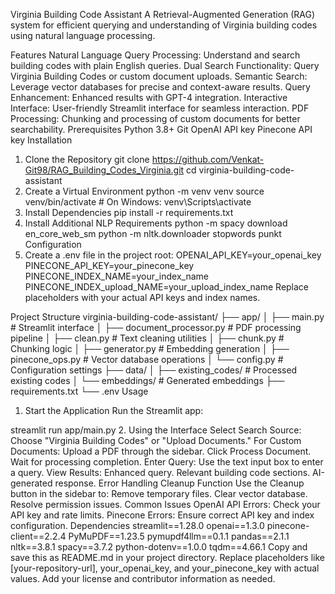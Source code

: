 Virginia Building Code Assistant
A Retrieval-Augmented Generation (RAG) system for efficient querying and understanding of Virginia building codes using natural language processing.

Features
Natural Language Query Processing: Understand and search building codes with plain English queries.
Dual Search Functionality: Query Virginia Building Codes or custom document uploads.
Semantic Search: Leverage vector databases for precise and context-aware results.
Query Enhancement: Enhanced results with GPT-4 integration.
Interactive Interface: User-friendly Streamlit interface for seamless interaction.
PDF Processing: Chunking and processing of custom documents for better searchability.
Prerequisites
Python 3.8+
Git
OpenAI API key
Pinecone API key
Installation
1. Clone the Repository
git clone https://github.com/Venkat-Git98/RAG_Building_Codes_Virginia.git
cd virginia-building-code-assistant
2. Create a Virtual Environment
python -m venv venv
source venv/bin/activate  # On Windows: venv\Scripts\activate
3. Install Dependencies
pip install -r requirements.txt
4. Install Additional NLP Requirements
python -m spacy download en_core_web_sm
python -m nltk.downloader stopwords punkt
Configuration
1. Create a .env file in the project root:
OPENAI_API_KEY=your_openai_key
PINECONE_API_KEY=your_pinecone_key
PINECONE_INDEX_NAME=your_index_name
PINECONE_INDEX_upload_NAME=your_upload_index_name
Replace placeholders with your actual API keys and index names.

Project Structure
virginia-building-code-assistant/
├── app/
│   ├── main.py              # Streamlit interface
│   ├── document_processor.py # PDF processing pipeline
│   ├── clean.py             # Text cleaning utilities
│   ├── chunk.py             # Chunking logic
│   ├── generator.py         # Embedding generation
│   ├── pinecone_ops.py      # Vector database operations
│   └── config.py            # Configuration settings
├── data/
│   ├── existing_codes/      # Processed existing codes
│   └── embeddings/          # Generated embeddings
├── requirements.txt
└── .env
Usage
1. Start the Application
Run the Streamlit app:

streamlit run app/main.py
2. Using the Interface
Select Search Source: Choose "Virginia Building Codes" or "Upload Documents."
For Custom Documents:
Upload a PDF through the sidebar.
Click Process Document.
Wait for processing completion.
Enter Query: Use the text input box to enter a query.
View Results:
Enhanced query.
Relevant building code sections.
AI-generated response.
Error Handling
Cleanup Function
Use the Cleanup button in the sidebar to:
Remove temporary files.
Clear vector database.
Resolve permission issues.
Common Issues
OpenAI API Errors: Check your API key and rate limits.
Pinecone Errors: Ensure correct API key and index configuration.
Dependencies
streamlit==1.28.0
openai==1.3.0
pinecone-client==2.2.4
PyMuPDF==1.23.5
pymupdf4llm==0.1.1
pandas==2.1.1
nltk==3.8.1
spacy==3.7.2
python-dotenv==1.0.0
tqdm==4.66.1
Copy and save this as README.md in your project directory. Replace placeholders like [your-repository-url], your_openai_key, and your_pinecone_key with actual values. Add your license and contributor information as needed.
